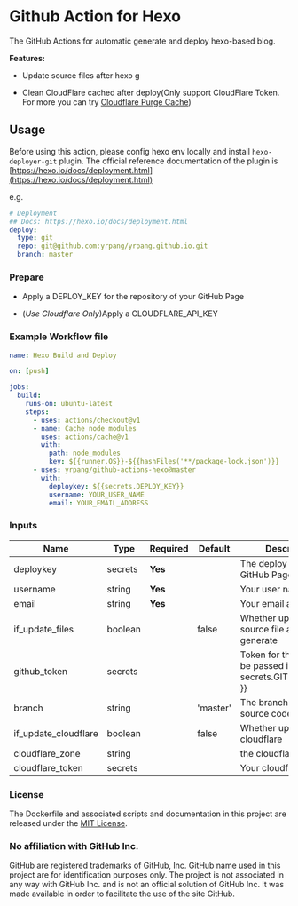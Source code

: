 # Github Action for Hexo

The GitHub Actions for automatic generate and deploy hexo-based blog.

**Features:**

- Update source files after hexo g

- Clean CloudFlare cached after deploy(Only support CloudFlare Token. For more you can try [Cloudflare Purge Cache](https://github.com/marketplace/actions/cloudflare-purge-cache))

## Usage

Before using this action, please config hexo env locally and install `hexo-deployer-git` plugin.
The official reference documentation of the plugin is [https://hexo.io/docs/deployment.html](https://hexo.io/docs/deployment.html)

e.g.

```yml
# Deployment
## Docs: https://hexo.io/docs/deployment.html
deploy:
  type: git
  repo: git@github.com:yrpang/yrpang.github.io.git
  branch: master
```

### Prepare

- Apply a DEPLOY_KEY for the repository of your GitHub Page

- (*Use Cloudflare Only*)Apply a CLOUDFLARE_API_KEY

### Example Workflow file

```yml
name: Hexo Build and Deploy

on: [push]

jobs:
  build:
    runs-on: ubuntu-latest
    steps:
      - uses: actions/checkout@v1
      - name: Cache node modules
        uses: actions/cache@v1
        with:
          path: node_modules
          key: ${{runner.OS}}-${{hashFiles('**/package-lock.json')}}
      - uses: yrpang/github-actions-hexo@master
        with:
          deploykey: ${{secrets.DEPLOY_KEY}}
          username: YOUR_USER_NAME
          email: YOUR_EMAIL_ADDRESS
```

### Inputs

| Name                 | Type    | Required | Default  | Description                                                             |
|----------------------|---------|----------|----------|-------------------------------------------------------------------------|
| deploykey            | secrets | **Yes**  |          | The deploy key of your GitHub Page repository                           |
| username             | string  | **Yes**  |          | Your user name                                                          |
| email                | string  | **Yes**  |          | Your email address                                                      |
| if_update_files      | boolean |          | false    | Whether update the source file after generate                           |
| github_token         | secrets |          |          | Token for the repo. Can be passed in using $\{{ secrets.GITHUB_TOKEN }} |
| branch               | string  |          | 'master' | The branch of the blog source code                                      |
| if_update_cloudflare | boolean |          | false    | Whether update cloudflare                                               |
| cloudflare_zone      | string  |          |          | the cloudflare zone                                                     |
| cloudflare_token     | secrets |          |          | Your cloudflare token                                                   |

### License

The Dockerfile and associated scripts and documentation in this project are released under the [MIT License](https://github.com/yrpang/github-actions-hexo/blob/master/LICENSE).

### No affiliation with GitHub Inc.

GitHub are registered trademarks of GitHub, Inc. GitHub name used in this project are for identification purposes only. The project is not associated in any way with GitHub Inc. and is not an official solution of GitHub Inc. It was made available in order to facilitate the use of the site GitHub.
